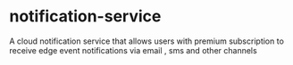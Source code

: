 # notification-service
A cloud notification service that allows users with premium subscription to receive edge event notifications via email , sms and other channels
